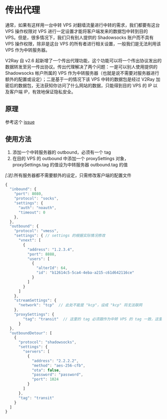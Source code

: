 # 传出代理

通常，如果有这样用一台中转 VPS 对翻墙流量进行中转的需求，我们都要有这台 VPS 操作权限对 VPS 进行一定设置才能将客户端发来的数据包中转到目的 VPS。但是，很多情况下，我们只有别人提供的 Shadowsocks 账户而不具有 VPS 操作权限，除非是这台 VPS 的所有者进行相关设置，一般我们是无法利用该 VPS 作为中转服务器。

V2Ray 自 v2.6 起新增了一个传出代理功能，这个功能可以将一个传出协议发出的数据转发至另一传出协议。传出代理解决了两个问题：一是可以别人使用提供的 Shadowsocks 帐户所属的 VPS 作为中转服务器（也就是说不需要对服务器进行额外的配置或设定）；二是基于一的情况下该 VPS 中转的数据包是经过 V2Ray 加密后的数据包，无法获知你访问了什么网站的数据，只能得到目的 VPS 的 IP 以及客户端 IP，有效地保证隐私安全。

## 原理

参考这个 [issue](https://github.com/v2ray/v2ray-core/issues/306)

## 使用方法

1. 添加一个中转服务器的 outbound，必须有一个 tag
1. 在目的 VPS 的 outbound 中添加一个 proxySettings 对象，proxySettings.tag 的值设为中转服务器 outbound.tag 的值

*[注]*:所有服务器都不需要额外的设定，只需修改客户端的配置文件

```javascript
{
  "inbound": {
    "port": 8080,
    "protocol": "socks",
    "settings": {
      "auth": "noauth",
      "timeout": 0
    },
  },
  "outbound": {
    "protocol": "vmess",
    "settings": { // settings 的根据实际情况修改
      "vnext": [
        {
          "address": "1.2.3.4",
          "port": 8888,
          "users": [
            {
              "alterId": 64,
              "id": "b12614c5-5ca4-4eba-a215-c61d642116ce"
            }
          ]
        }
      ]
    },
    "streamSettings": {
      "network": "tcp"  // 此处不能是 "kcp"，设成 "kcp" 将无法联网
    },
    "proxySettings": {
        "tag": "transit"  // 这里的 tag 必须跟作为中转 VPS 的 tag 一致，这里设定的是 "transit"
      }
  },
  "outboundDetour": [
    {
      "protocol": "shadowsocks",
      "settings": {
        "servers": [
          {
            "address": "2.2.2.2",
            "method": "aes-256-cfb",
            "ota": false,
            "password": "password",
            "port": 1024
          }
        ]
      },
      "tag": "transit"
    }
  ]
}
```
